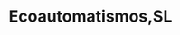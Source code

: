 ---
title: "Ecoautomatismos,SL"
url: /santa-coloma-de-gramenet/ecoautomatismos-sl/
shop: Elektrisch
---